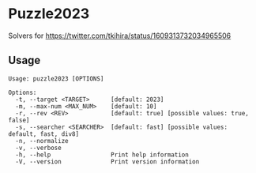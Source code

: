 # Puzzle2023

Solvers for https://twitter.com/tkihira/status/1609313732034965506

## Usage

```
Usage: puzzle2023 [OPTIONS]

Options:
  -t, --target <TARGET>      [default: 2023]
  -m, --max-num <MAX_NUM>    [default: 10]
  -r, --rev <REV>            [default: true] [possible values: true, false]
  -s, --searcher <SEARCHER>  [default: fast] [possible values: default, fast, div8]
  -n, --normalize
  -v, --verbose
  -h, --help                 Print help information
  -V, --version              Print version information
```